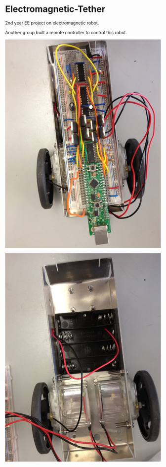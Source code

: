 # Electromagnetic-Tether
2nd year EE project on electromagnetic robot.

Another group built a remote controller to control this robot.

![alt tag](https://github.com/akigumo/Electromagnetic-Tether/blob/master/IMG_4677.JPG)

![alt tag](https://github.com/akigumo/Electromagnetic-Tether/blob/master/IMG_4676.JPG)
